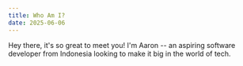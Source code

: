 ```yaml
---
title: Who Am I?
date: 2025-06-06
---
```


Hey there, it's so great to meet you! I'm Aaron -- an aspiring software developer from Indonesia looking to make it big in the world of tech.
